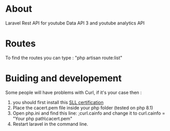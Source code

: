 <h1>About</h1>
<p>Laravel Rest API for youtube Data API 3 and youtube analytics API</p>
<h1>Routes</h1>
<p>To find the routes you can type : "php artisan route:list"</p>
<h1>Buiding and developement</h1>
Some people will have problems with Curl, if it's your case then : 
<ol>
    <li>you should first install this <a href=" https://curl.se/ca/cacert.pem">SLL certification</a></li>
    <li>Place the cacert.pem file inside your php folder (tested on php 8.1)</li>
    <li>Open php.ini and find this line: ;curl.cainfo and change it to curl.cainfo = "Your php path\cacert.pem"</li>
    <li>Restart laravel in the command line.</li>
</ol>

